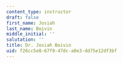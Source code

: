 ```yaml
---
content_type: instructor
draft: false
first_name: Josiah
last_name: Boivin
middle_initial: ''
salutation: ''
title: Dr. Josiah Boivin
uid: f26cc5e0-67f9-47dc-a0e3-dd75e12df3bf
---
```

